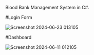 Blood Bank Management System in C#.

#Login Form

![Screenshot 2024-06-23 013105](https://github.com/m-aqsam/CSharp_Projects/assets/121599719/2bd0223c-d85f-4c33-bf1a-c92f0e7784c9)

#Dashboard

![Screenshot 2024-06-11 012105](https://github.com/m-aqsam/CSharp_Projects/assets/121599719/b3947f65-e4c4-4e85-8198-0a5a01e819af)
